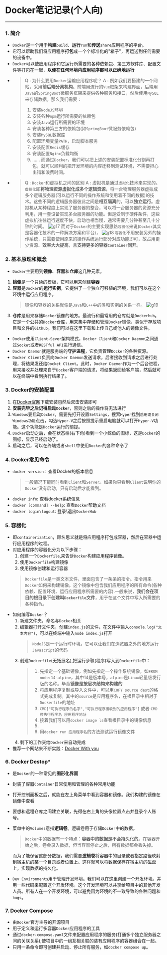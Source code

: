 # Docker笔记记录(个人向)
___
### 1. 简介
  - `Docker`是一个用于**构建**`build`、**运行**`run`和**传送**`share`应用程序的平台。
  - 它可以帮助我们将应用程序**打包**成一个个标准化的"箱子"，再运送到任何需要的设备中。
  - `Docker`可以使应用程序和它运行所需要的各种依赖包、第三方软件库、配置文件等打包在一起，**以便在任何环境内应用程序都可以正确地运行**
  - > Q : 为什么要用`Docker`运输应用程序呢？
    > A : 例如我们要搭建的一个网站，采用**前后端分离机构**。前端用流行的`Vue`框架来构建界面，后端用`Java`的`SpringBoot`微服务框架来提供各种服务和接口，然后使用`MySQL`来存储数据。那么我们需要：        
    > 1. 安装`NodeJS`环境
    > 2. 安装各种`npm`运行所需要的依赖包
    > 3. 安装`Java`运行所需要的环境
    > 4. 安装各种第三方的依赖包(如`SpringBoot`微服务依赖包)
    > 5. 安装`MySQL`数据库
    > 6. 配置环境变量`PATH`，启动脚本服务
    > 7. 安装配置`Redis`缓存
    > 8. 安装配置`Nginx`负载均衡
    > 9. ……
    > 而通过`Docker`，我们可以把上述的安装配置标准化分割再打包，就可以顺利的把开发环境的内容迁移到测试环境，不需要担心出错和浪费时间。
  - > Q : `Docker`和虚拟机之间的区别
    > A : 虚拟机是通过`虚拟化`技术来实现的。`虚拟化`即**将物理资源虚拟化成多个逻辑资源**，将一台物理服务器虚拟成多个逻辑服务器(可以运行不同的操作系统和使用着不同的数据)的技术。这些不同的逻辑服务器彼此之间是**相互隔离**的，可以**独立运行**。虚拟机从某种程度上实现了服务器的整合，可以将一台服务器的资源充分利用，用一套设备实现多台服务器的功能。但是受制于硬件条件，这些虚拟机往往运行速度不快，启动也相当慢，通常需要几分钟甚至几十分钟的时间。
    > ![g17](/jpg/g17.png)
    > 而对于`Docker`的主要实现思路`容器化`来说(`Docker`其实是容器化技术的一种解决方案和平台)，
    > ![g18](/jpg/g18.png)
    > `容器化`不用安装另外的操作系统，只需要使用原来的操作系统运行部分对应功能即可，故占用更少资源、**效率大大提高**，且**支持更多的容器`Container`同开**。
### 2. 基本原理和概念
 - `Docker`主要用到**镜像**、**容器**和**仓库**这几种元素。
 1. **镜像**是一个只读的模板，它可以用来创建**容器**
 2. **容器**是`Docker`的**运行实例**，它提供了一个独立可移植的环境，我们可以在这个环境中运行应用程序。
    > 镜像和容器的关系就像是`Java`和`C++`中的类和实例的关系一样。
    > ![g19](/jpg/g19.png)
 3. **仓库**是用来存储`Docker`镜像的地方。最流行和最常用的仓库就是`Dockerhub`。它是一个公共的`Docker`仓库，用来集中存储和管理`Docker`镜像，类似于存放项目和文件的`Github`。我们可以在这里下载和上传自己或他人的镜像文件。
- `Docker`使用`Client-Sever`架构模式，`Docker Client`和`Docker Daemon`之间通过`Socket`或者`RESTful API`进行通信。
- `Docker Daemon`就是服务端的**守护进程**，它负责管理`Docker`的各种资源。
- `Docker Client`负责向`Docker Daemon`发送请求，后者接收到请求之后进行处理，将结果发还给`Docket Client`。此时，`Docker Daemon`作为一个后台进程，用来接收并处理来自于`Docker`客户端的请求，将结果返回给客户端，然后就可以在终端中看到执行结果了。
### 3. Docker的安装配置
  1. 在[Docker官网](www.docker.com)下载安装包然后双击安装即可
  2. **安装完毕之后记得启动`Docker`**，否则之后的操作将无法进行
  3. `Windows`要启动`Docker`，需要先打开设置`Settings`，搜索`Hyper`找到`启用或关闭Windows功能`点击，勾选`Hyper-V`之后按照提示重启电脑就可以打开`Hyper-V`功能。这个功能是`Docker`运行的前提。
  4. `Docker`启动之后，会在状态栏(右下角)看到一个小鲸鱼的图标，这是`Docker`的图标，显示已经启动了。
  5. 启动之后，可以在终端或者`shell`中使用`Docker`的各种命令了
### 4. Docker常见命令
- `docker version`：查看Docker的版本信息
    > 一般情况下能同时看到`Client`和`Server`。如果你只看到`Client`说明你的`Docker`没有启动，只有启动后才能看到。
- `docker info`: 查看docker系统信息
- `docker [command] --help`: 查看`Docker`帮助文档
- `docker login\logout`: 登录\退出`DockerHub`
### 5. 容器化
- 即`containerization`，顾名思义就是将应用程序打包成容器，然后在容器中运行应用程序的过程。
- 对应用程序的容器化分为以下步骤：
  1. 创建一个`Dockerfile`,来告诉`Docker`构建应用程序镜像。
  2. 使用`Dockerfile`构建镜像
  3. 使用镜像创建和运行容器     
  > `Dockerfile`是一类文本文件，里面包含了一条条的指令。指令用来`Docker`如何来构建镜像。这个镜像中包含我们应用程序的所有命令(各种依赖、配置环境、运行应用程序所需要的内容).一般来说，**我们会在项目的根目录下创建叫`Dockerfile`文件**，用于在这个文件中写入所需要的各种指令。
- 如何编写`Docker`？        
    1. 新建文件夹，命名与`Docker`相关
    2. 编辑器打开文件夹，创建`index.js`的文件，在文件中输入`console.log("文本内容")`，可以在终端中输入`node index.js`打开
        > `NodeJS`是一个运行时环境，它可以让我们在浏览器之外的地方运行`Javascript`的代码
    3. 创建`Dockerfile`(无拓展名),把运行步骤(程序)写入到`Dockerfile`中：        
        > 1. 先指定一个基础镜像，例如先指定一个操作系统镜像，如`FROM node:14-alpine`，其中14是版本号，`alpine`是`Linux`轻量级发行版的名称。毕竟**镜像是按层次结构来构建的**
        > 2. 将应用程序复制或导入文件中，可以用`COPY source dest`的格式完成复制。其中的`source`是应用程序名，在根目录中相对于`Dockerfile`的地址
        > 3. `CMD["可执行程序的名字","可执行程序接收到的应用程序"]` 或者 `CMD 可执行程序名 应用程序地址`
        > 4. 接着我们可以用`docker image ls`查看根目录中的镜像信息
        > 5. 
        > 6. 用`docker run 应用程序名`的方法测试运行镜像文件
    4. 剩下的工作交给`Docker`来自动完成
 - 推荐一个网站来不断实践：[Docker With you](https://labs.play-with-docker.com/)

### 6. Docker Destop\*
- 是`Docker`的一种常见的**图形化界面**
- 封装了容器`Container`日常使用和管理的各种常用功能
- 打开控制面板之后，就能在左上角菜单中看到容器和镜像。我们构建的镜像在镜像中查看
- 要想和远程仓库之间建立关联，先得在右上角的头像位置点击并登录个人账号。
- 菜单中的`Volumes`意指**逻辑卷**。逻辑卷用于存储`Docker`中的数据。
  > `Docker`中的数据有一个特点：**容器中的数据是不会持久化的**。在容器开始之后，卷会录入数据，但当容器停止之后，所有数据都会丢失掉。
  
  而为了能保留这部分数据，我们需要**逻辑卷**将容器中的目录或者指定路径映射到宿主机的某一个目录或者位置上。这样就可以将数据保存在宿主机的磁盘上，实现数据的持久化。
- `Dev Environments`用于管理开发环境。我们可以在这里创建一个开发环境，并用一些代码来配置这个开发环境。这个开发环境可以共享给项目中的其他开发人员。所有人在一个开发环境，可以避免因为环境的不一致导致的各种问题和`bugs`。

### 7. Docker Compose
- 由`Docker`官方主导的开源项目
- 用于定义和运行多容器`Docker`应用程序的工具
- 通过`docker-compose.yaml`文件来配置应用程序的服务(打通多个独立服务器之间的关联关系),使项目中的一组互相关联的装有应用程序的容器组合在一起。
- 只用一条命令即可创建并启动、停止所有服务，如`docker compose up`。
